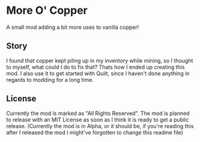 # More O' Copper

A small mod adding a bit more uses to vanilla copper!

## Story

I found that copper kept piling up in my inventory while mining, so I thought to myself, what could I do to fix that?
Thats how I ended up creating this mod. I also use it to get started with Quilt, since I haven't done anything in regards to modding for a long time.

## License

Currently the mod is marked as "All Rights Reserved".
The mod is planned to release with an MIT License as soon as I think it is ready to get a public release. (Currently the mod is in Alpha, or it should be, if you're reading this after I released the mod I might've forgotten to change this readme file)
